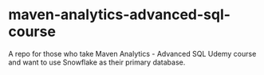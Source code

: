 # maven-analytics-advanced-sql-course
A repo for those who take Maven Analytics - Advanced SQL Udemy course and want to use Snowflake as their primary database.
